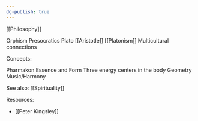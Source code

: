 ```yaml
---
dg-publish: true
---
```


[[Philosophy]]

Orphism
Presocratics
Plato
[[Aristotle]]
[[Platonism]]
Multicultural connections

Concepts:

Pharmakon
Essence and Form
Three energy centers in the body
Geometry
Music/Harmony

See also: [[Spirituality]]

Resources:
- [[Peter Kingsley]]
